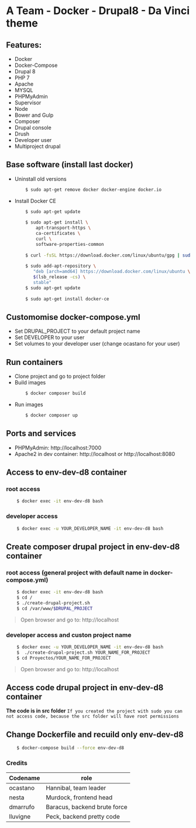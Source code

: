 # A Team - Docker - Drupal8 - Da Vinci theme

## Features:
  - Docker
  - Docker-Compose
  - Drupal 8
  - PHP 7
  - Apache
  - MYSQL
  - PHPMyAdmin
  - Supervisor
  - Node
  - Bower and Gulp
  - Composer
  - Drupal console
  - Drush
  - Developer user
  - Multiproject drupal

## Base software (install last docker)
  - Uninstall old versions 
    ```sh
        $ sudo apt-get remove docker docker-engine docker.io
    ```
  - Install Docker CE
    ```sh
        $ sudo apt-get update
        
        $ sudo apt-get install \
            apt-transport-https \
            ca-certificates \
            curl \
            software-properties-common
            
        $ curl -fsSL https://download.docker.com/linux/ubuntu/gpg | sudo apt-key add -
        
        $ sudo add-apt-repository \
           "deb [arch=amd64] https://download.docker.com/linux/ubuntu \
           $(lsb_release -cs) \
           stable"
        $ sudo apt-get update
        
        $ sudo apt-get install docker-ce
    ```

## Customomise docker-compose.yml
  - Set DRUPAL_PROJECT to your default project name
  - Set DEVELOPER to your user
  - Set volumes to your developer user (change ocastano for your user)

## Run containers
  - Clone project and go to project folder 
  - Build images
    ```sh
        $ docker composer build
    ```
  - Run images
    ```sh
        $ docker composer up
    ```

## Ports and services
- PHPMyAdmin: http://localhost:7000
- Apache2 in dev container: http://localhost or http://localhost:8080


## Access to env-dev-d8 container

### root access 
    
```sh
    $ docker exec -it env-dev-d8 bash
```

### developer access

```sh
    $ docker exec -u YOUR_DEVELOPER_NAME -it env-dev-d8 bash
```

## Create composer drupal project in env-dev-d8 container

### root access (general project with default name in docker-compose.yml)
    
```sh
    $ docker exec -it env-dev-d8 bash
    $ cd /
    $ ./create-drupal-project.sh
    $ cd /var/www/$DRUPAL_PROJECT
```
> Open browser and go to: http://localhost

### developer access and custon project name

```sh
    $ docker exec -u YOUR_DEVELOPER_NAME -it env-dev-d8 bash
    $  ./create-drupal-project.sh YOUR_NAME_FOR_PROJECT
    $ cd Proyectos/YOUR_NAME_FOR_PROJECT
```
> Open browser and go to: http://localhost
 
## Access code drupal project in env-dev-d8 container

**The code is in src folder**
`If you created the project with sudo you can not access code, because the src folder will have root permissions`

## Change Dockerfile and recuild only env-dev-d8

```sh
    $ docker-compose build --force env-dev-d8
```

### Credits

| Codename | role |
| ------ | ------ |
| ocastano | Hannibal, team leader |
| nesta | Murdock, frontend head |
| dmarrufo | Baracus, backend brute force |
| lluvigne | Peck, backend pretty code |
